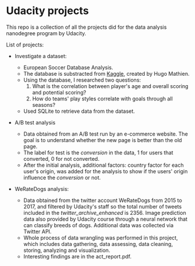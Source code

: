 # Udacity projects

This repo is a collection of all the projects did for the data analysis nanodegree program by Udacity.

List of projects:
* Investigate a dataset:
  * European Soccer Database Analysis.
  * The database is substracted from [Kaggle](https://www.kaggle.com/hugomathien/soccer), created by Hugo Mathien.
  * Using the database, I researched two questions:
    1. What is the correlation between player's age and overall scoring and potential scoring?
    2. How do teams' play styles correlate with goals through all seasons?
  * Used SQLite to retrieve data from the dataset.

* A/B test analysis
  * Data obtained from an A/B test run by an e-commerce website. The goal is to understand whether the new page is better than the old page.
  * The label for test is the *conversion* in the data, 1 for users that converted,  0 for not converted. 
  * After the initial analysis, additional factors: country factor for each user's origin, was added for the analysis to show if the users' origin influence the *conversion* or not.

* WeRateDogs analysis:
  * Data obtained from the twitter account WeRateDogs from 2015 to 2017, and filtered by Udacity's staff so the total number of tweets included in the *twitter_archive_enhanced* is 2356. Image prediction data also provided by Udacity course through a neural network that can classify breeds of dogs. Additional data was collected via Twitter API.
  * Whole process of data wrangling was performed in this project, which includes data gathering, data assessing, data cleaning, storing, analyzing and visualization.
  * Interesting findings are in the act_report.pdf.
